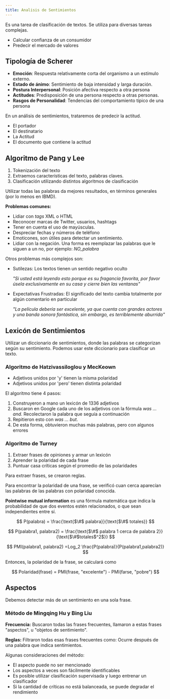 ```yaml
---
title: Analisis de Sentimientos
---
```


Es una tarea de clasificación de textos. Se utiliza para diversas tareas complejas.

- Calcular confianza de un consumidor
- Predecir el mercado de valores

## Tipología de Scherer

- **Emoción**: Respuesta relativamente corta del organismo a un estímulo externo.
- **Estado de ánimo**: Sentimiento de baja intensidad y larga duración.
- **Postura Interpersonal**: Posición afectiva respecto a otra persona
- **Actitudes**: Predisposición de una persona respecto a otras personas.
- **Rasgos de Personalidad**: Tendencias del comportamiento típico de una persona

En un análisis de sentimientos, trataremos de predecir la actitud.

- El portador
- El destinatario
- La Actitud
- El documento que contiene la actitud

## Algoritmo de Pang y Lee

1. Tokenización del texto
2. Extraemos características del texto, palabras claves.
3. Clasificación utilizando distintos algoritmos de clasificación

Utilizar todas las palabras da mejores resultados, en términos generales (por lo menos en IBMD).

**Problemas comunes:**

- Lidiar con *tags* XML o HTML
- Reconocer marcas de Twitter, usuarios, hashtags
- Tener en cuenta el uso de mayúsculas.
- Despreciar fechas y números de teléfono
- Emoticones, son útiles para detectar un sentimiento.
- Lidiar con la negación. Una forma es reemplazar las palabras que le siguen a un no, por ejemplo: *NO_palabra*

Otros problemas más complejos son:

- Sutilezas: Los textos tienen un sentido negativo oculto

	*"Si usted está leyendo esto porque es su fragancia favorita, por favor úsela exclusivamente en su casa y cierre bien las ventanas"*

- Expectativas Frustradas: El significado del texto cambia totalmente por algún comentario en particular

	*"La película debería ser excelente, ya que cuenta con grandes actores y una banda sonora fantástica, sin embargo, es terriblemente aburrida"*

## Lexicón de Sentimientos

Utilizar un diccionario de sentimientos, donde las palabras se categorizan según su sentimiento. Podemos usar este diccionario para clasificar un texto.

### Algoritmo de Hatzivassiloglou y MecKeown

- Adjetivos unidos por 'y' tienen la misma polaridad
- Adjetivos unidos por 'pero' tienen distinta polaridad

El algoritmo tiene 4 pasos:

1. Construyeron a mano un lexicón de 1336 adjetivos
2. Buscaron en Google cada uno de los adjetivos con la fórmula *was … and*. Recolectaron la palabra que seguía a continuación
3. Repitieron esto con *was … but*.
4. De esta forma, obtuvieron muchas más palabras, pero con algunos errores

### Algoritmo de Turney

1. Extraer frases de opiniones y armar un lexicón
2. Aprender la polaridad de cada frase
3. Puntuar casa críticas según el promedio de las polaridades

Para extraer frases, se crearon reglas.

Para encontrar la polaridad de una frase, se verificó cuan cerca aparecían las palabras de las palabras con polaridad conocida.

**Pointwise mutual information** es una fórmula matemática que indica la probabilidad de que dos eventos estén relacionados, o que sean independientes entre sí.

$$
P(palabra) = \frac{\text{$\#$ palabra}}{\text{$\#$ totales}}
$$

$$
P(palabra1, palabra2) = \frac{\text{$\#$ palabra 1 cerca de palabra 2}}{\text{$\#$totales$^2$}}
$$

$$
PMI(palabra1, palabra2) =Log_2 \frac{P(palabra)}{P(palabra1,palabra2)}
$$

Entonces, la polaridad de la frase, se calculará como

$$
Polaridad(frase) = PMI(frase, "excelente") - PMI(farse, "pobre")
$$

## Aspectos

Debemos detectar más de un sentimiento en una sola frase.

### Método de Mingqing Hu y Bing Liu

**Frecuencia:** Buscaron todas las frases frecuentes, llamaron a estas frases "aspectos", u "objetos de sentimiento".

**Reglas:** Filtraron todas esas frases frecuentes como: Ocurre después de una palabra que indica sentimientos.

Algunas consideraciones del método:

- El aspecto puede no ser mencionado
- Los aspectos a veces son fácilmente identificables
- Es posible utilizar clasificación supervisada y luego entrenar un clasificador
- Si la cantidad de críticas no está balanceada, se puede degradar el rendimiento
